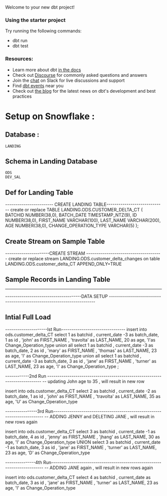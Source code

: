 Welcome to your new dbt project!

### Using the starter project

Try running the following commands:
- dbt run
- dbt test


### Resources:
- Learn more about dbt [in the docs](https://docs.getdbt.com/docs/introduction)
- Check out [Discourse](https://discourse.getdbt.com/) for commonly asked questions and answers
- Join the [chat](http://slack.getdbt.com/) on Slack for live discussions and support
- Find [dbt events](https://events.getdbt.com) near you
- Check out [the blog](https://blog.getdbt.com/) for the latest news on dbt's development and best practices


# Setup on Snowflake : 

## Database : 
	LANDING
## Schema in Landing Database
	ODS
	DEV_SAL


## Def for Landing Table
------------------------ CREATE LANDING TABLE-----------------------------
create or replace TABLE LANDING.ODS.CUSTOMER_DELTA_CT (
	BATCHID NUMBER(38,0),
	BATCH_DATE TIMESTAMP_NTZ(9),
	ID NUMBER(38,0),
	FIRST_NAME VARCHAR(100),
	LAST_NAME VARCHAR(200),
	AGE NUMBER(38,0),
	CHANGE_OPERATION_TYPE VARCHAR(5)
);


## Create Stream on Sample Table 
----------------------CREATE STREAM --------------------------------------
 create or replace stream LANDING.ODS.customer_delta_changes on table LANDING.ODS.customer_delta_CT 
 APPEND_ONLY=TRUE


## Sample Records in Landing Table 
-------------------------------------------------------------------------------------------------------------
--------------------------------------DATA SETUP -----------------------------------------------------------------------
 
 ## Intial Full Load

---------------------Ist Run--------------------------------
insert into ods.customer_delta_CT
 select
	1 as batchid ,
	current_date -3 as batch_date,
	1 as id ,
	'john' as FIRST_NAME ,
    'travolta' as LAST_NAME,
	20 as age,
    'I'as Change_Operation_type
union all
select
	1 as batchid ,
	current_date -3 as batch_date,
	2 as id ,
	'mary' as FIRST_NAME ,
    'thomas' as LAST_NAME,
	23 as age,
    'I' as Change_Operation_type
union all
select
	1 as batchid ,
	current_date -3 as batch_date,
	3 as id ,
	'jane' as FIRST_NAME ,
    'turner' as LAST_NAME,
	23 as age,
    'I' as Change_Operation_type
	;
	
	
------------2nd Run ---------------------------------------------------------------------------
-- updating John age to 35 , will result in new row 


 insert into ods.customer_delta_CT
 select
	2 as batchid ,
	current_date -2 as batch_date,
	1 as id ,
	'john' as FIRST_NAME ,
    'travolta' as LAST_NAME,
	35 as age,
    'U' as Change_Operation_type
  
  
  
----------------3rd Run-------------------------------------------------------------------------
-- ADDING JENNY and DELETING JANE , will result in new rows again 



 insert into ods.customer_delta_CT
 select
	3 as batchid ,
	current_date -1 as batch_date,
	4 as id ,
	'jenny' as FIRST_NAME ,
    'jhang' as LAST_NAME,
	30 as age,
    'I' as Change_Operation_type
    UNION
   select
	3 as batchid ,
	current_date -1 as batch_date,
	3 as id ,
	'jane' as FIRST_NAME ,
    'turner' as LAST_NAME,
	23 as age,
    'D' as Change_Operation_type  



---------------4th Run--------------------------------------------------------------------------
-- ADDING  JANE again , will result in new rows again 



 insert into ods.customer_delta_CT
  select
	4 as batchid ,
	current_date  as batch_date,
	3 as id ,
	'jane' as FIRST_NAME ,
    'turner' as LAST_NAME,
	23 as age,
    'I' as Change_Operation_type  
